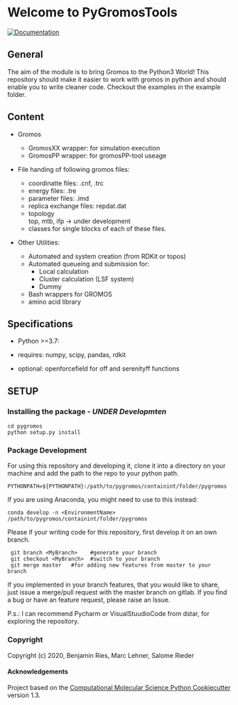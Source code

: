Welcome to PyGromosTools
==============================
[//]: # (Badges)
[![Documentation](https://img.shields.io/badge/Documentation-here-white.svg)](https://schroederb.github.io/PyGromosTools/)

General
-------------
   The aim of the module is to bring Gromos to the Python3 World!
   This repository should make it easier to work with gromos in python and should enable you to write cleaner code.
   Checkout the examples in the example folder.

Content
-------------
* Gromos
    * GromosXX wrapper: for simulation execution
    * GromosPP wrapper: for gromosPP-tool useage
* File handing of following gromos files:
    * coordinatte files:
        .cnf, .trc
    * energy files:
        .tre
    * parameter files:
        .imd
    * replica exchange files:
        repdat.dat
    * topology   
        top, mtb, ifp -> under development     
    * classes for single blocks of each of these files.

* Other Utilities:
    * Automated and system creation (from RDKit or topos)
    * Automated queueing and submission for:
        * Local calculation
        * Cluster calculation (LSF system)
        * Dummy 
    * Bash wrappers for GROMOS
    * amino acid library
    
        
## Specifications
 * Python >=3.7:
 * requires: numpy, scipy, pandas, rdkit

 * optional: openforcefield for off and serenityff functions


## SETUP

### Installing the package - _UNDER Developmten_

    cd pygromos
    python setup.py install

### Package Development
For using this repository and developing it, clone it into a directory on your machine and add the path to the repo to your python path.

    PYTHONPATH=${PYTHONPATH}:/path/to/pygromos/containint/folder/pygromos
    
If you are using Anaconda, you might need to use to this instead:
   
    conda develop -n <EnvironmentName> /path/to/pygromos/containint/folder/pygromos

Please if your writing code for this repository, first develop it on an own branch.

     git branch <MyBranch>    #generate your branch
     git checkout <MyBranch>  #switch to your branch
     git merge master   #for adding new features from master to your branch
     
If you implemented in your branch features, that you would like to share, just issue a merge/pull request with the master branch on gitlab.
If you find a bug or have an feature request, please raise an Issue.

P.s.: I can recommend Pycharm or VisualStuudioCode from dstar, for exploring the repository.

### Copyright

Copyright (c) 2020, Benjamin Ries, Marc Lehner, Salome Rieder  


#### Acknowledgements
 
Project based on the 
[Computational Molecular Science Python Cookiecutter](https://github.com/molssi/cookiecutter-cms) version 1.3.

